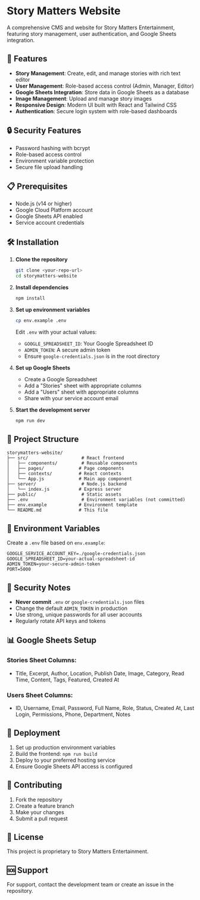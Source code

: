 # Story Matters Website

A comprehensive CMS and website for Story Matters Entertainment, featuring story management, user authentication, and Google Sheets integration.

## 🚀 Features

- **Story Management**: Create, edit, and manage stories with rich text editor
- **User Management**: Role-based access control (Admin, Manager, Editor)
- **Google Sheets Integration**: Store data in Google Sheets as a database
- **Image Management**: Upload and manage story images
- **Responsive Design**: Modern UI built with React and Tailwind CSS
- **Authentication**: Secure login system with role-based dashboards

## 🔒 Security Features

- Password hashing with bcrypt
- Role-based access control
- Environment variable protection
- Secure file upload handling

## 📋 Prerequisites

- Node.js (v14 or higher)
- Google Cloud Platform account
- Google Sheets API enabled
- Service account credentials

## 🛠️ Installation

1. **Clone the repository**

   ```bash
   git clone <your-repo-url>
   cd storymatters-website
   ```

2. **Install dependencies**

   ```bash
   npm install
   ```

3. **Set up environment variables**

   ```bash
   cp env.example .env
   ```

   Edit `.env` with your actual values:

   - `GOOGLE_SPREADSHEET_ID`: Your Google Spreadsheet ID
   - `ADMIN_TOKEN`: A secure admin token
   - Ensure `google-credentials.json` is in the root directory

4. **Set up Google Sheets**

   - Create a Google Spreadsheet
   - Add a "Stories" sheet with appropriate columns
   - Add a "Users" sheet with appropriate columns
   - Share with your service account email

5. **Start the development server**
   ```bash
   npm run dev
   ```

## 📁 Project Structure

```
storymatters-website/
├── src/                    # React frontend
│   ├── components/         # Reusable components
│   ├── pages/             # Page components
│   ├── contexts/          # React contexts
│   └── App.js             # Main app component
├── server/                 # Node.js backend
│   └── index.js           # Express server
├── public/                 # Static assets
├── .env                    # Environment variables (not committed)
├── env.example            # Environment template
└── README.md              # This file
```

## 🔐 Environment Variables

Create a `.env` file based on `env.example`:

```env
GOOGLE_SERVICE_ACCOUNT_KEY=./google-credentials.json
GOOGLE_SPREADSHEET_ID=your-actual-spreadsheet-id
ADMIN_TOKEN=your-secure-admin-token
PORT=5000
```

## 🚨 Security Notes

- **Never commit** `.env` or `google-credentials.json` files
- Change the default `ADMIN_TOKEN` in production
- Use strong, unique passwords for all user accounts
- Regularly rotate API keys and tokens

## 📊 Google Sheets Setup

### Stories Sheet Columns:

- Title, Excerpt, Author, Location, Publish Date, Image, Category, Read Time, Content, Tags, Featured, Created At

### Users Sheet Columns:

- ID, Username, Email, Password, Full Name, Role, Status, Created At, Last Login, Permissions, Phone, Department, Notes

## 🚀 Deployment

1. Set up production environment variables
2. Build the frontend: `npm run build`
3. Deploy to your preferred hosting service
4. Ensure Google Sheets API access is configured

## 🤝 Contributing

1. Fork the repository
2. Create a feature branch
3. Make your changes
4. Submit a pull request

## 📄 License

This project is proprietary to Story Matters Entertainment.

## 🆘 Support

For support, contact the development team or create an issue in the repository.
